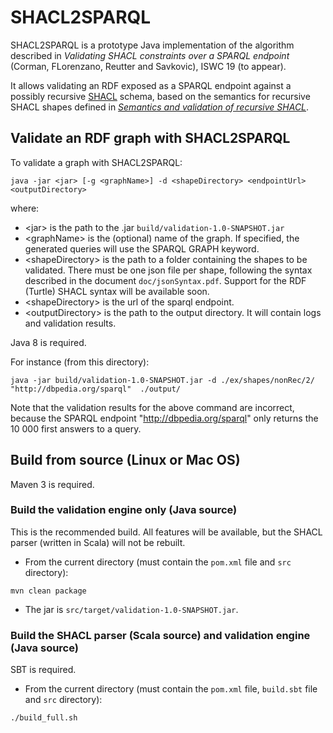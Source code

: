 # SHACL2SPARQL

SHACL2SPARQL is a prototype Java implementation of the algorithm described in
*Validating SHACL constraints over a SPARQL endpoint* (Corman, FLorenzano, Reutter and Savkovic), ISWC 19 (to appear).

It allows validating an RDF exposed as a SPARQL endpoint against a possibly recursive [SHACL](https://www.w3.org/TR/shacl/) schema,
based on the semantics for recursive SHACL shapes defined in
[*Semantics and validation of recursive SHACL*](https://www.inf.unibz.it/krdb/KRDB%20files/tech-reports/KRDB18-01.pdf).


## Validate an RDF graph with SHACL2SPARQL ##

To validate a graph with SHACL2SPARQL:

```
java -jar <jar> [-g <graphName>] -d <shapeDirectory> <endpointUrl> <outputDirectory>
```

where:
* \<jar\> is the path to the .jar `build/validation-1.0-SNAPSHOT.jar`
* \<graphName\> is the (optional) name of the graph. If specified, the generated queries will use the SPARQL GRAPH keyword.
* \<shapeDirectory\> is the path to a folder containing the shapes to be validated.
There must be one json file per shape, following the syntax described in the document `doc/jsonSyntax.pdf`.
Support for the RDF (Turtle) SHACL syntax will be available soon. 
* \<shapeDirectory\> is the url of the sparql endpoint.
* \<outputDirectory\> is the path to the output directory. It will contain logs and validation results.

Java 8 is required.

For instance (from this directory):
```
java -jar build/validation-1.0-SNAPSHOT.jar -d ./ex/shapes/nonRec/2/ "http://dbpedia.org/sparql"  ./output/
```

Note that the validation results for the above command are incorrect, because the SPARQL endpoint "http://dbpedia.org/sparql" only returns the 10 000 first answers to a query.


## Build from source (Linux or Mac OS)

Maven 3 is required.

### Build the validation engine only (Java source)

This is the recommended build.
All features will be available, but the SHACL parser (written in Scala) will not be rebuilt. 

* From the current directory (must contain the `pom.xml` file and `src` directory):
```
mvn clean package
```
* The jar is `src/target/validation-1.0-SNAPSHOT.jar`.


### Build the SHACL parser (Scala source) and validation engine (Java source)

SBT is required.

* From the current directory (must contain the `pom.xml` file, `build.sbt` file and `src` directory):
```
./build_full.sh
```
